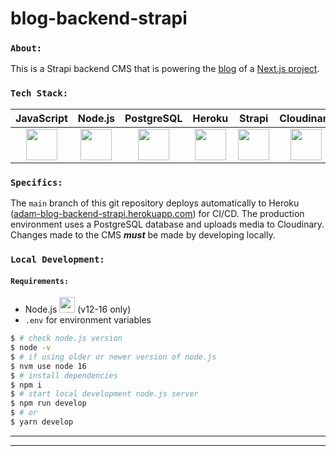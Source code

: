 # blog-backend-strapi

### `About:`
This is a Strapi backend CMS that is powering the [blog](https://www.adamhunter.website/blog) of a [Next.js project](https://github.com/Adamhunter108/adam-nextjs-site).  

### `Tech Stack:`
| JavaScript | Node.js | PostgreSQL | Heroku | Strapi | Cloudinary | AWS
| :----: | :----: | :----: | :----: | :----: | :----: | :----: |
| <img src="https://cdn.worldvectorlogo.com/logos/logo-javascript.svg" width="50" height="50"/> | <img src="https://cdn.worldvectorlogo.com/logos/nodejs-icon.svg" width="50" height="50"/> | <img src="https://cdn.worldvectorlogo.com/logos/postgresql.svg" width="50" height="50"/> | <img src="https://cdn.worldvectorlogo.com/logos/heroku-4.svg" width="50" height="50"/> | <img src="https://cdn.worldvectorlogo.com/logos/strapi-2.svg" width="50" height="50"/> | <img src="https://cdn.worldvectorlogo.com/logos/cloudinary-2.svg" width="50" height="50"/> | <img src="https://cdn.worldvectorlogo.com/logos/aws-2.svg" width="50" height="50"/>  

### `Specifics:`
The `main` branch of this git repository deploys automatically to Heroku ([adam-blog-backend-strapi.herokuapp.com](https://adam-blog-backend-strapi.herokuapp.com/)) for CI/CD.  The production environment uses a PostgreSQL database and uploads media to Cloudinary.  Changes made to the CMS ***must*** be made by developing locally.


### `Local Development:`
#### `Requirements:`

* Node.js <img src="https://cdn.worldvectorlogo.com/logos/nodejs-icon.svg" width="25" height="25"/> (v12-16 only)
* `.env` for environment variables

```bash
$ # check node.js version
$ node -v
$ # if using older or newer version of node.js
$ nvm use node 16
$ # install dependencies
$ npm i
$ # start local development node.js server
$ npm run develop
$ # or
$ yarn develop
```
    
---
---

<!-- # 🚀 Getting started with Strapi

Strapi comes with a full featured [Command Line Interface](https://docs.strapi.io/developer-docs/latest/developer-resources/cli/CLI.html) (CLI) which lets you scaffold and manage your project in seconds.

### `develop`

Start your Strapi application with autoReload enabled. [Learn more](https://docs.strapi.io/developer-docs/latest/developer-resources/cli/CLI.html#strapi-develop)

```
npm run develop
# or
yarn develop
```

### `start`

Start your Strapi application with autoReload disabled. [Learn more](https://docs.strapi.io/developer-docs/latest/developer-resources/cli/CLI.html#strapi-start)

```
npm run start
# or
yarn start
```

### `build`

Build your admin panel. [Learn more](https://docs.strapi.io/developer-docs/latest/developer-resources/cli/CLI.html#strapi-build)

```
npm run build
# or
yarn build
```

## ⚙️ Deployment

Strapi gives you many possible deployment options for your project. Find the one that suits you on the [deployment section of the documentation](https://docs.strapi.io/developer-docs/latest/setup-deployment-guides/deployment.html).

## 📚 Learn more

- [Resource center](https://strapi.io/resource-center) - Strapi resource center.
- [Strapi documentation](https://docs.strapi.io) - Official Strapi documentation.
- [Strapi tutorials](https://strapi.io/tutorials) - List of tutorials made by the core team and the community.
- [Strapi blog](https://docs.strapi.io) - Official Strapi blog containing articles made by the Strapi team and the community.
- [Changelog](https://strapi.io/changelog) - Find out about the Strapi product updates, new features and general improvements.

Feel free to check out the [Strapi GitHub repository](https://github.com/strapi/strapi). Your feedback and contributions are welcome!

## ✨ Community

- [Discord](https://discord.strapi.io) - Come chat with the Strapi community including the core team.
- [Forum](https://forum.strapi.io/) - Place to discuss, ask questions and find answers, show your Strapi project and get feedback or just talk with other Community members.
- [Awesome Strapi](https://github.com/strapi/awesome-strapi) - A curated list of awesome things related to Strapi.

---

<sub>🤫 Psst! [Strapi is hiring](https://strapi.io/careers).</sub> -->
